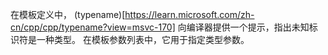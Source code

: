 在模板定义中， (typename)[https://learn.microsoft.com/zh-cn/cpp/cpp/typename?view=msvc-170] 向编译器提供一个提示，指出未知标识符是一种类型。 在模板参数列表中，它用于指定类型参数。